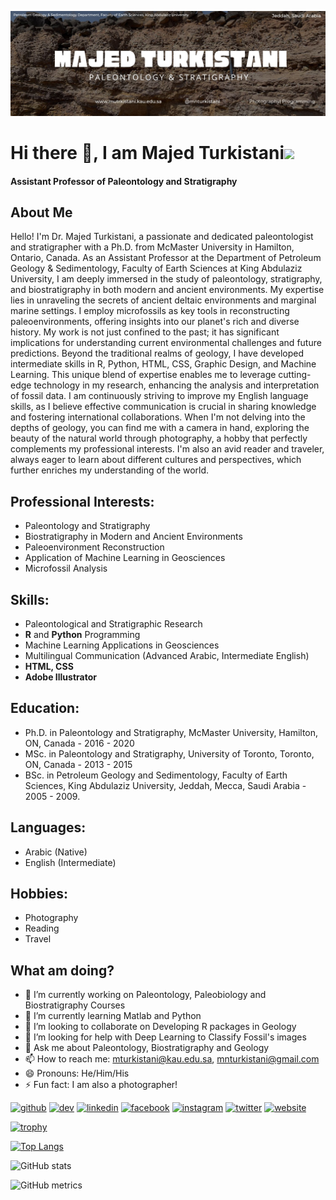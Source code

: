 ![Assistant Professor of Paleontology and Stratigraphy](https://github.com/DrMajed86/MajedTurkistani/blob/main/Black%20Simple%20Film%20Factory%20Twitter%20Header(2).jpg)


# Hi there 👋, I am Majed Turkistani![](https://komarev.com/ghpvc/?username=DrMajed86)
#### Assistant Professor of Paleontology and Stratigraphy

## About Me
Hello! I'm Dr. Majed Turkistani, a passionate and dedicated paleontologist and stratigrapher with a Ph.D. from McMaster University in Hamilton, Ontario, Canada. As an Assistant Professor at the Department of Petroleum Geology & Sedimentology, Faculty of Earth Sciences at King Abdulaziz University, I am deeply immersed in the study of paleontology, stratigraphy, and biostratigraphy in both modern and ancient environments.
My expertise lies in unraveling the secrets of ancient deltaic environments and marginal marine settings. I employ microfossils as key tools in reconstructing paleoenvironments, offering insights into our planet's rich and diverse history. My work is not just confined to the past; it has significant implications for understanding current environmental challenges and future predictions.
Beyond the traditional realms of geology, I have developed intermediate skills in R, Python, HTML, CSS, Graphic Design, and Machine Learning. This unique blend of expertise enables me to leverage cutting-edge technology in my research, enhancing the analysis and interpretation of fossil data.
I am continuously striving to improve my English language skills, as I believe effective communication is crucial in sharing knowledge and fostering international collaborations.
When I'm not delving into the depths of geology, you can find me with a camera in hand, exploring the beauty of the natural world through photography, a hobby that perfectly complements my professional interests. I'm also an avid reader and traveler, always eager to learn about different cultures and perspectives, which further enriches my understanding of the world.

## Professional Interests:
* Paleontology and Stratigraphy
* Biostratigraphy in Modern and Ancient Environments
* Paleoenvironment Reconstruction
* Application of Machine Learning in Geosciences
* Microfossil Analysis
  
## Skills:
* Paleontological and Stratigraphic Research
* **R** and **Python** Programming
* Machine Learning Applications in Geosciences
* Multilingual Communication (Advanced Arabic, Intermediate English)
* **HTML, CSS**
* **Adobe Illustrator**

## Education:
* Ph.D. in Paleontology and Stratigraphy, McMaster University, Hamilton, ON, Canada - 2016 - 2020
* MSc. in Paleontology and Stratigraphy, University of Toronto, Toronto, ON, Canada - 2013 - 2015
* BSc. in Petroleum Geology and Sedimentology, Faculty of Earth Sciences, King Abdulaziz University, Jeddah, Mecca, Saudi Arabia - 2005 - 2009.

## Languages:
* Arabic (Native)
* English (Intermediate)

## Hobbies:
* Photography
* Reading
* Travel

## What am doing?

- 🔭 I’m currently working on Paleontology, Paleobiology and Biostratigraphy Courses 
- 🌱 I’m currently learning Matlab and Python 
- 👯 I’m looking to collaborate on Developing R packages in Geology 
- 🤔 I’m looking for help with Deep Learning to Classify Fossil's images 
- 💬 Ask me about Paleontology, Biostratigraphy and Geology 
- 📫 How to reach me: mturkistani@kau.edu.sa, mnturkistani@gmail.com 
- 😄 Pronouns: He/Him/His 
- ⚡ Fun fact: I am also a photographer! 


[<img src='https://cdn.jsdelivr.net/npm/simple-icons@3.0.1/icons/github.svg' alt='github' height='40'>](https://github.com/DrMajed86)  [<img src='https://cdn.jsdelivr.net/npm/simple-icons@3.0.1/icons/dev-dot-to.svg' alt='dev' height='40'>](https://dev.to/drmajed86)  [<img src='https://cdn.jsdelivr.net/npm/simple-icons@3.0.1/icons/linkedin.svg' alt='linkedin' height='40'>](https://www.linkedin.com/in/majed-turkistani-ab028b154/)  [<img src='https://cdn.jsdelivr.net/npm/simple-icons@3.0.1/icons/facebook.svg' alt='facebook' height='40'>](https://www.facebook.com/majed.n.turkistani)  [<img src='https://cdn.jsdelivr.net/npm/simple-icons@3.0.1/icons/instagram.svg' alt='instagram' height='40'>](https://www.instagram.com/majednturkistani/)  [<img src='https://cdn.jsdelivr.net/npm/simple-icons@3.0.1/icons/twitter.svg' alt='twitter' height='40'>](https://twitter.com/mnturkistani)  [<img src='https://cdn.jsdelivr.net/npm/simple-icons@3.0.1/icons/icloud.svg' alt='website' height='40'>](https://mturkistani.kau.edu.sa/CVEn.aspx?Site_ID=0012469&Lng=EN)  

[![trophy](https://github-profile-trophy.vercel.app/?username=DrMajed86)](https://github.com/ryo-ma/github-profile-trophy)

[![Top Langs](https://github-readme-stats.vercel.app/api/top-langs/?username=DrMajed86)](https://github.com/anuraghazra/github-readme-stats)

![GitHub stats](https://github-readme-stats.vercel.app/api?username=DrMajed86&show_icons=true)  

![GitHub metrics](https://metrics.lecoq.io/DrMajed86)  
